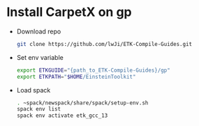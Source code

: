 # Install CarpetX on gp

* Download repo

    ```bash
    git clone https://github.com/lwJi/ETK-Compile-Guides.git
    ```

* Set env variable

    ```bash
    export ETKGUIDE="{path_to_ETK-Compile-Guides}/gp"
    export ETKPATH="$HOME/EinsteinToolkit"
    ```

* Load spack

    ```bash
    . ~spack/newspack/share/spack/setup-env.sh
    spack env list
    spack env activate etk_gcc_13
    ```

